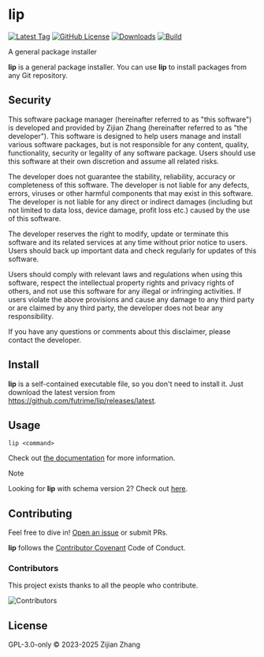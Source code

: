 # lip

[![Latest Tag](https://img.shields.io/github/v/tag/futrime/lip?style=for-the-badge)](https://github.com/futrime/lip/releases/latest)
[![GitHub License](https://img.shields.io/github/license/futrime/lip?style=for-the-badge)](https://github.com/futrime/lip/blob/main/COPYING)
[![Downloads](https://img.shields.io/github/downloads/futrime/lip/latest/total?style=for-the-badge)](https://github.com/futrime/lip/releases/latest)
[![Build](https://img.shields.io/github/actions/workflow/status/futrime/lip/build.yml?style=for-the-badge)](https://github.com/futrime/lip/actions/workflows/build.yml)

A general package installer

**lip** is a general package installer. You can use **lip** to install packages from any Git repository.

## Security

This software package manager (hereinafter referred to as "this software") is developed and provided by Zijian Zhang (hereinafter referred to as "the developer"). This software is designed to help users manage and install various software packages, but is not responsible for any content, quality, functionality, security or legality of any software package. Users should use this software at their own discretion and assume all related risks.

The developer does not guarantee the stability, reliability, accuracy or completeness of this software. The developer is not liable for any defects, errors, viruses or other harmful components that may exist in this software. The developer is not liable for any direct or indirect damages (including but not limited to data loss, device damage, profit loss etc.) caused by the use of this software.

The developer reserves the right to modify, update or terminate this software and its related services at any time without prior notice to users. Users should back up important data and check regularly for updates of this software.

Users should comply with relevant laws and regulations when using this software, respect the intellectual property rights and privacy rights of others, and not use this software for any illegal or infringing activities. If users violate the above provisions and cause any damage to any third party or are claimed by any third party, the developer does not bear any responsibility.

If you have any questions or comments about this disclaimer, please contact the developer.

## Install

**lip** is a self-contained executable file, so you don't need to install it. Just download the latest version from <https://github.com/futrime/lip/releases/latest>.

## Usage

```shell
lip <command>
```

Check out [the documentation](https://futrime.github.io/lip/) for more information.

> [!NOTE]
> Looking for **lip** with schema version 2? Check out [here](https://github.com/futrime/lip/tree/v0.24.0).

## Contributing

Feel free to dive in! [Open an issue](https://github.com/futrime/lip/issues/new/choose) or submit PRs.

**lip** follows the [Contributor Covenant](https://www.contributor-covenant.org/version/2/1/code_of_conduct/) Code of Conduct.

### Contributors

This project exists thanks to all the people who contribute.

![Contributors](https://contrib.rocks/image?repo=futrime/lip)

## License

GPL-3.0-only © 2023-2025 Zijian Zhang
